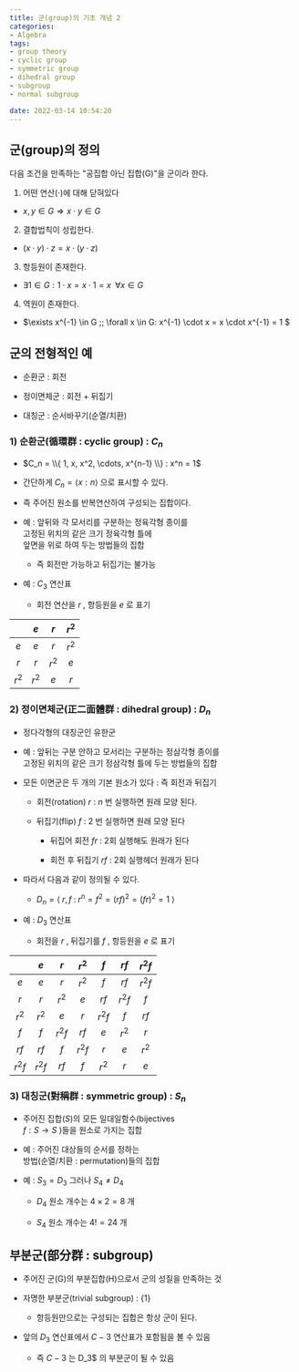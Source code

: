 ```yaml
---
title: 군(group)의 기초 개념 2
categories: 
- Algebra
tags:
- group theory
- cyclic group
- symmetric group
- dihedral group
- subgroup
- normal subgroup

date: 2022-03-14 10:54:20
---
```


## 군(group)의 정의

다음 조건을 만족하는 "공집합 아닌 집합(G)"을 군이라 한다.

1) 어떤 연산($\cdot$)에 대해 닫혀있다

- $x, y \in G \Rightarrow x \cdot y \in G$

2) 결합법칙이 성립한다.

- $(x \cdot y) \cdot z = x \cdot (y \cdot z)$

3) 항등원이 존재한다.

- $\exists 1 \in G : 1 \cdot x = x \cdot 1 = x \;\; \forall x \in G$

4) 역원이 존재한다.

- $\exists x^{-1} \in G \;\; \forall x \in G: x^{-1} \cdot x = x \cdot x^{-1} = 1 $

## 군의 전형적인 예

- 순환군 : 회전

- 정이면체군 : 회전 + 뒤집기

- 대칭군 : 순서바꾸기(순열/치환)

### 1) 순환군(循環群 : cyclic group) : $C_n$

- $C_n = \\{ 1, x, x^2, \cdots, x^{n-1} \\} : x^n = 1$

- 간단하게 $C_n = ⟨ x : n ⟩$ 으로 표시할 수 있다.

- 즉 주어진 원소를 반복연산하여 구성되는 집합이다.

- 예 : 앞뒤와 각 모서리를 구분하는 정육각형 종이를 <br>
 고정된 위치의 같은 크기 정육각형 틀에 <br> 
 앞면을 위로 하여 두는 방법들의 집합

    - 즉 회전만 가능하고 뒤집기는 불가능 <br> ${}$

- 예 : $C_3$ 연산표 

    - 회전 연산을 $r$ , 항등원을 $e$ 로 표기

|        |   $e$  |   $r$  |  $r^2$ |
|:------:|:------:|:------:|:------:|
|   $e$  |   $e$  |   $r$  |  $r^2$ |
|   $r$  |   $r$  |  $r^2$ |   $e$  |
|  $r^2$ |  $r^2$ |   $e$  |   $r$  |

### 2) 정이면체군(正二面體群 : dihedral group) : $D_n$

- 정다각형의 대칭군인 유한군

- 예 : 앞뒤는 구분 안하고 모서리는 구분하는 정삼각형 종이를 <br>
 고정된 위치의 같은 크기 정삼각형 틀에 두는 방법들의 집합

- 모든 이면군은 두 개의 기본 원소가 있다 : 즉 회전과 뒤집기

    - 회전(rotation) $r$ : $n$ 번 실행하면 원래 모양 된다.

    - 뒤집기(flip) $f$ : 2 번 실행하면 원래 모양 된다        

        - 뒤집어 회전 $fr$ : 2회 실행해도 원래가 된다

        - 회전 후 뒤집기 $rf$ : 2회 실행헤더 원래가 된다

- 따라서 다음과 같이 정의될 수 있다.

    - $D_n = ⟨ \; r,f \;:\; r^n = f^2 = (rf)^2 = (fr)^2 = 1 \; ⟩$

- 예 : $D_3$ 연산표

    - 회전을 $r$ , 뒤집기를 $f$ , 항등원을 $e$ 로 표기

|        |   $e$  |   $r$  |  $r^2$ |   $f$  |  $rf$  | $r^2f$ |
|:------:|:------:|:------:|:------:|:------:|:------:|:------:|
|   $e$  |   $e$  |   $r$  |  $r^2$ |   $f$  | $rf$   | $r^2f$ |
|   $r$  |   $r$  |  $r^2$ |   $e$  |  $rf$  | $r^2f$ |   $f$  |
|  $r^2$ |  $r^2$ |   $e$  |   $r$  | $r^2f$ |   $f$  |  $rf$  |
|  $f$   |   $f$  | $r^2f$ |  $rf$  |   $e$  | $r^2$  |  $r$   |
|  $rf$  |  $rf$  |   $f$  | $r^2f$ |  $r$   | $e$    | $r^2$  |
| $r^2f$ | $r^2f$ |  $rf$  |   $f$  |  $r^2$ |  $r$   |  $e$   |

### 3) 대칭군(對稱群 : symmetric group) : $S_n$

- 주어진 집합($S$)의 모든 일대일함수(bijectives <br>
 $f:S\rightarrow S$ )들을 원소로 가지는 집합

- 예 : 주어진 대상들의 순서를 정하는 <br>
 방법(순열/치환 : permutation)들의 집합

- 예 : $S_3 = D_3$ 그러나 $S_4 \neq D_4$

    - $D_4$ 원소 개수는 $4 \times 2 = 8$ 개

    - $S_4$ 원소 개수는 $4! = 24$ 개

## 부분군(部分群 : subgroup)

- 주어진 군(G)의 부분집합(H)으로서 군의 성질을 만족하는 것

- 자명한 부분군(trivial subgroup) : $\{ 1 \}$

    - 항등원만으로는 구성되는 집합은 항상 군이 된다.

- 앞의 $D_3$ 연산표에서 $C-3$ 연산표가 포함됨을 볼 수 있음

    - 즉 $C-3$ 는 D_3$ 의 부분군이 될 수 있음

<br>